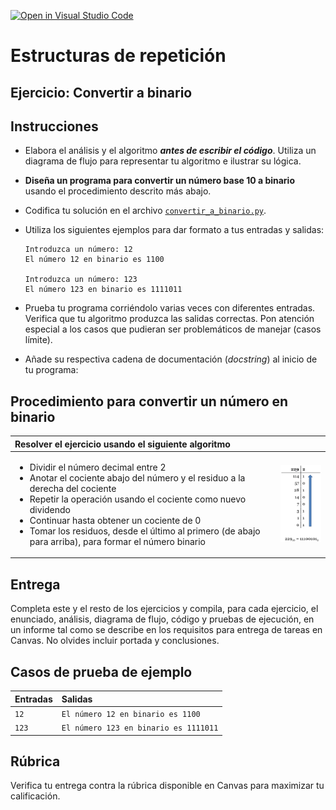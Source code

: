[![Open in Visual Studio Code](https://classroom.github.com/assets/open-in-vscode-718a45dd9cf7e7f842a935f5ebbe5719a5e09af4491e668f4dbf3b35d5cca122.svg)](https://classroom.github.com/online_ide?assignment_repo_id=12411309&assignment_repo_type=AssignmentRepo)
# Estructuras de repetición
## Ejercicio: Convertir a binario


## Instrucciones
- Elabora el análisis y el algoritmo ***antes de escribir el código***. Utiliza un diagrama de flujo para representar tu algoritmo e ilustrar su lógica.

- **Diseña un programa para convertir un número base 10 a binario** usando el procedimiento descrito más abajo.

- Codifica tu solución en el archivo [`convertir_a_binario.py`](/convertir_a_binario.py).
   
- Utiliza los siguientes ejemplos para dar formato a tus entradas y salidas:
  ```
  Introduzca un número: 12
  El número 12 en binario es 1100
  
  Introduzca un número: 123
  El número 123 en binario es 1111011
  ```
  
- Prueba tu programa corriéndolo varias veces con diferentes entradas. Verifica que tu algoritmo produzca las salidas correctas. Pon atención especial a los casos que pudieran ser problemáticos de manejar (casos límite).

- Añade su respectiva cadena de documentación (*docstring*) al inicio de tu programa:
  
## Procedimiento para convertir un número en binario
|Resolver el ejercicio usando el siguiente algoritmo||
|:------------------------------|---|
|<ul><li>Dividir el número decimal entre 2</li><li>Anotar el cociente abajo del número y el residuo a la derecha del cociente</li><li>Repetir la operación usando el cociente como nuevo dividendo</li><li>Continuar hasta obtener un cociente de 0</li><li>Tomar los residuos, desde el último al primero (de abajo para arriba), para formar el número binario</li></ul>|<img src="assets/convertir-a-binario.png" width=120>|


## Entrega
Completa este y el resto de los ejercicios y compila, para cada ejercicio, el enunciado, análisis, diagrama de flujo, código y pruebas de ejecución, en un informe tal como se describe en los requisitos para entrega de tareas en Canvas. No olvides incluir portada y conclusiones.

## Casos de prueba de ejemplo
| Entradas | Salidas |
|:---------|:--------|
| `12` | `El número 12 en binario es 1100` |
| `123` | `El número 123 en binario es 1111011` |

## Rúbrica
Verifica tu entrega contra la rúbrica disponible en Canvas para maximizar tu calificación.